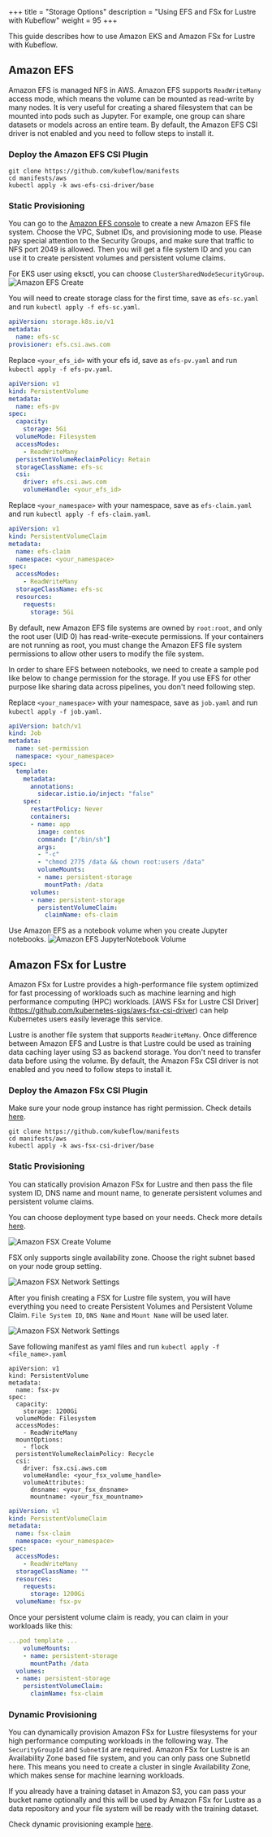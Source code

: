 +++
title = "Storage Options"
description = "Using EFS and FSx for Lustre with Kubeflow"
weight = 95
+++

This guide describes how to use Amazon EKS and Amazon FSx for Lustre with Kubeflow.


## Amazon EFS

Amazon EFS is managed NFS in AWS. Amazon EFS supports `ReadWriteMany` access mode, which means the volume can be mounted as read-write by many nodes. It is very useful for creating a shared filesystem that can be mounted into pods such as Jupyter. For example, one group can share datasets or models across an entire team.
By default, the Amazon EFS CSI driver is not enabled and you need to follow steps to install it.

### Deploy the Amazon EFS CSI Plugin

```shell
git clone https://github.com/kubeflow/manifests
cd manifests/aws
kubectl apply -k aws-efs-csi-driver/base
```

### Static Provisioning

You can go to the [Amazon EFS console](https://us-west-2.console.aws.amazon.com/efs/home) to create a new Amazon EFS file system. Choose the VPC, Subnet IDs, and provisioning mode to use.
Please pay special attention to the Security Groups, and make sure that traffic to NFS port 2049 is allowed.
Then you will get a file system ID and you can use it to create persistent volumes and persistent volume claims.

For EKS user using eksctl, you can choose `ClusterSharedNodeSecurityGroup`.
<img src="/docs/images/aws/efs-create.png"
  alt="Amazon EFS Create"
  class="mt-3 mb-3 border border-info rounded">


You will need to create storage class for the first time, save as `efs-sc.yaml` and run `kubectl apply -f efs-sc.yaml`.
```yaml
apiVersion: storage.k8s.io/v1
metadata:
  name: efs-sc
provisioner: efs.csi.aws.com
```

Replace `<your_efs_id>` with your efs id, save as `efs-pv.yaml` and run `kubectl apply -f efs-pv.yaml`.
```yaml
apiVersion: v1
kind: PersistentVolume
metadata:
  name: efs-pv
spec:
  capacity:
    storage: 5Gi
  volumeMode: Filesystem
  accessModes:
    - ReadWriteMany
  persistentVolumeReclaimPolicy: Retain
  storageClassName: efs-sc
  csi:
    driver: efs.csi.aws.com
    volumeHandle: <your_efs_id>
```

Replace `<your_namespace>` with your namespace, save as `efs-claim.yaml` and run `kubectl apply -f efs-claim.yaml`.

```yaml
apiVersion: v1
kind: PersistentVolumeClaim
metadata:
  name: efs-claim
  namespace: <your_namespace>
spec:
  accessModes:
    - ReadWriteMany
  storageClassName: efs-sc
  resources:
    requests:
      storage: 5Gi
```

By default, new Amazon EFS file systems are owned by `root:root`, and only the root user (UID 0) has read-write-execute permissions. If your containers are not running as root, you must change the Amazon EFS file system permissions to allow other users to modify the file system.

In order to share EFS between notebooks, we need to create a sample pod like below to change permission for the storage. If you use EFS for other purpose like sharing data across pipelines, you don't need following step.

Replace `<your_namespace>` with your namespace, save as `job.yaml` and run `kubectl apply -f job.yaml`.

```yaml
apiVersion: batch/v1
kind: Job
metadata:
  name: set-permission
  namespace: <your_namespace>
spec:
  template:
    metadata:
      annotations:
        sidecar.istio.io/inject: "false"
    spec:
      restartPolicy: Never
      containers:
      - name: app
        image: centos
        command: ["/bin/sh"]
        args:
        - "-c"
        - "chmod 2775 /data && chown root:users /data"
        volumeMounts:
        - name: persistent-storage
          mountPath: /data
      volumes:
      - name: persistent-storage
        persistentVolumeClaim:
          claimName: efs-claim
```

Use Amazon EFS as a notebook volume when you create Jupyter notebooks.
<img src="/docs/images/aws/efs-volume.png"
  alt="Amazon EFS JupyterNotebook Volume"
  class="mt-3 mb-3 border border-info rounded">


## Amazon FSx for Lustre

Amazon FSx for Lustre provides a high-performance file system optimized for fast processing of workloads such as machine learning and high performance computing (HPC) workloads. [AWS FSx for Lustre CSI Driver] (https://github.com/kubernetes-sigs/aws-fsx-csi-driver) can help Kubernetes users easily leverage this service.

Lustre is another file system that supports `ReadWriteMany`. Once difference between Amazon EFS and Lustre is that Lustre could be used as training data caching layer using S3 as backend storage. You don't need to transfer data before using the volume. By default, the Amazon FSx CSI driver is not enabled and you need to follow steps to install it.

### Deploy the Amazon FSx CSI Plugin

Make sure your node group instance has right permission. Check details [here](https://github.com/kubernetes-sigs/aws-fsx-csi-driver#set-up-driver-permission).

```shell
git clone https://github.com/kubeflow/manifests
cd manifests/aws
kubectl apply -k aws-fsx-csi-driver/base
```

### Static Provisioning

You can statically provision Amazon FSx for Lustre and then pass the file system ID, DNS name and mount name, to generate persistent volumes and persistent volume claims.

You can choose deployment type based on your needs. Check more details [here](https://docs.aws.amazon.com/fsx/latest/LustreGuide/using-fsx-lustre.html).

<img src="/docs/images/aws/fsx-create.png"
  alt="Amazon FSX Create Volume"
  class="mt-3 mb-3 border border-info rounded">

FSX only supports single availability zone. Choose the right subnet based on your node group setting.

<img src="/docs/images/aws/fsx-network.png"
  alt="Amazon FSX Network Settings"
  class="mt-3 mb-3 border border-info rounded">

After you finish creating a FSX for Lustre file system, you will have everything you need to create Persistent Volumes and Persistent Volume Claim. `File System ID`, `DNS Name` and `Mount Name` will be used later.

<img src="/docs/images/aws/fsx-assets.png"
  alt="Amazon FSX Network Settings"
  class="mt-3 mb-3 border border-info rounded">

Save following manifest as yaml files and run `kubectl apply -f <file_name>.yaml`

```
apiVersion: v1
kind: PersistentVolume
metadata:
  name: fsx-pv
spec:
  capacity:
    storage: 1200Gi
  volumeMode: Filesystem
  accessModes:
    - ReadWriteMany
  mountOptions:
    - flock
  persistentVolumeReclaimPolicy: Recycle
  csi:
    driver: fsx.csi.aws.com
    volumeHandle: <your_fsx_volume_handle>
    volumeAttributes:
      dnsname: <your_fsx_dnsname>
      mountname: <your_fsx_mountname>
```

```yaml
apiVersion: v1
kind: PersistentVolumeClaim
metadata:
  name: fsx-claim
  namespace: <your_namespace>
spec:
  accessModes:
    - ReadWriteMany
  storageClassName: ""
  resources:
    requests:
      storage: 1200Gi
  volumeName: fsx-pv
```

Once your persistent volume claim is ready, you can claim in your workloads like this:

```yaml
...pod template ...
    volumeMounts:
    - name: persistent-storage
      mountPath: /data
  volumes:
  - name: persistent-storage
    persistentVolumeClaim:
      claimName: fsx-claim
```


### Dynamic Provisioning

You can dynamically provision Amazon FSx for Lustre filesystems for your high performance computing workloads in the following way. The `SecurityGroupId` and `SubnetId` are required. Amazon FSx for Lustre is an Availability Zone based file system, and you can only pass one SubnetId here. This means you need to create a cluster in single Availability Zone, which makes sense for machine learning workloads.

If you already have a training dataset in Amazon S3, you can pass your bucket name optionally and this will be used by Amazon FSx for Lustre as a data repository and your file system will be ready with the training dataset.

Check dynamic provisioning example [here](https://github.com/kubernetes-sigs/aws-fsx-csi-driver/tree/master/examples/kubernetes/dynamic_provisioning).

